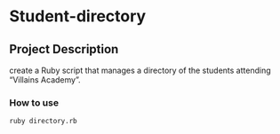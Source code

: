 # Student-directory #

## Project Description ##
create a Ruby script that manages a directory of the students attending “Villains Academy”.

### How to use ###
```
ruby directory.rb
```